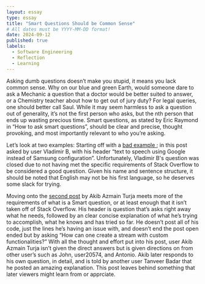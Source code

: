 ```yaml
---
layout: essay
type: essay
title: "Smart Questions Should be Common Sense"
# All dates must be YYYY-MM-DD format!
date: 2024-09-12
published: true
labels:
  - Software Engineering
  - Reflection
  - Learning
---
```


Asking dumb questions doesn’t make you stupid, it means you lack common sense. Why on our blue and green Earth, would someone dare to ask a Mechanic a question that a doctor would be better suited to answer, or a Chemistry teacher about how to get out of jury duty? For legal queries, one should better call Saul. While it may seem harmless to ask a question out of generality, it’s not the first person who asks, but the nth person that ends up wasting precious time. Smart questions, as stated by Eric Raymond in “How to ask smart questions”, should be clear and precise, thought provoking, and most importantly relevant to who you’re asking. 

Let’s look at two examples:
Starting off with a <a href="https://stackoverflow.com/questions/78925217/text-to-speech-using-google-instead-of-default-samsung-configuration\">bad example </a>; in this post asked by user Vladimir B, with his header “text to speech using Google instead of Samsung configuration”. Unfortunately, Vladimir B's question was closed due to not having met the specific requirements of Stack Overflow to be considered a good question. Given his name and sentence structure, it should be noted that English may not be his first language, so he deserves some slack for trying. 

Moving onto the <a href="https://stackoverflow.com/questions/63034484/how-to-create-stream-which-handles-both-input-and-output-in-c">second post</a> by Akib Azmain Turja meets more of the requirements of what is a Smart question, or at least enough that it isn’t taken off of Stack Overflow. His header is question that’s asks right away what he needs, followed by an clear concise explanation of what he’s trying to accomplish, what he knows and has tried so far. He doesn’t post all of his code, just the lines he’s having an issue with, and doesn’t end the post open ended but by asking “How can one create a stream with custom functionalities?” With all the thought and effort put into his post, user Akib Azmain Turja isn’t given the direct answers but is given directions on from other user’s such as John, user20574, and Antonio. Akib later responds to his own question, in detail, and is told by another user Tanveer Badar that he posted an amazing explanation. This post leaves behind something that later viewers might learn from or apprciate. 








